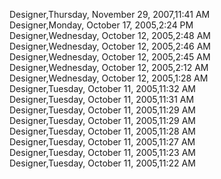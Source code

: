 ﻿Designer,Thursday, November 29, 2007,11:41 AM  Designer,Monday, October 17, 2005,2:24 PM  Designer,Wednesday, October 12, 2005,2:48 AM  Designer,Wednesday, October 12, 2005,2:46 AM  Designer,Wednesday, October 12, 2005,2:45 AM  Designer,Wednesday, October 12, 2005,2:12 AM  Designer,Wednesday, October 12, 2005,1:28 AM  Designer,Tuesday, October 11, 2005,11:32 AM  Designer,Tuesday, October 11, 2005,11:31 AM  Designer,Tuesday, October 11, 2005,11:29 AM  Designer,Tuesday, October 11, 2005,11:29 AM  Designer,Tuesday, October 11, 2005,11:28 AM  Designer,Tuesday, October 11, 2005,11:27 AM  Designer,Tuesday, October 11, 2005,11:23 AM  Designer,Tuesday, October 11, 2005,11:22 AM